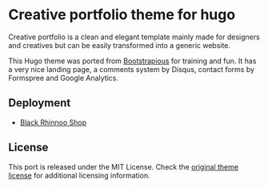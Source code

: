 # Creative portfolio theme for hugo

Creative portfolio is a clean and elegant template mainly made for designers and creatives but can be easily transformed into a generic website.

This Hugo theme was ported from [Bootstrapious](https://bootstrapious.com/p/creative-portfolio) for training and fun. It has a very nice landing page, a comments system by Disqus, contact forms by Formspree and Google Analytics.



## Deployment

- [Black Rhinnoo Shop](https://www.blachrhinoo.com)

## License

This port is released under the MIT License. Check the [original theme license](https://bootstrapious.com/p/creative-portfolio) for additional licensing information.
